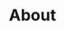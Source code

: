 ---
title: "About"
description: "Clarity. Systems. Growth. I help professional services and tech-enabled businesses escape chaotic marketing and build systems that consistently generate leads."

hero:
  title: "Clarity. Systems. Growth."
  subtitle: "I help professional services and tech-enabled businesses escape chaotic marketing and build systems that consistently generate leads."
  class: "about"

sections:
  - type: "content"
    class: "about"
    content: |
      ## Who I Am
      
      I started my career in research engineering, moved into intellectual property analysis, and then into building businesses of my own. Along the way, I discovered a common problem: most companies—even brilliant ones—struggle with marketing.
      
      Not because they don't try. But because their marketing is scattered, tactical, and disconnected from strategy.
      
      For the past 15+ years, I've been helping businesses fix this. From consulting firms and marketing agencies to training companies and tech-enabled services, my focus has always been on turning marketing into a structured system that supports growth.

  - type: "grid"
    class: "services"
    header:
      title: "My Beliefs"
    grid_class: "grid-2"
    items:
      - title: "Marketing should be built on strategy, not just campaigns."
        description: "Chasing tactics without positioning is like running without direction."
      - title: "AI is an enabler, not a replacement."
        description: "Used well, AI makes marketing faster, cheaper, and more consistent—while keeping human creativity at the center."
      - title: "Systems win over improvisation."
        description: "When marketing is designed as a repeatable process, it creates predictability, accountability, and scale."

  - type: "content"
    class: "approach"
    content: |
      ## How I Work
      
      I combine classic marketing fundamentals (strategy, positioning, customer journey) with AI-driven workflows and automation. This balance ensures businesses aren't just experimenting with the latest trend, but building sustainable systems.

  - type: "grid"
    class: "audience"
    header:
      title: "Businesses I Help"
      subtitle: "I work with professional services and knowledge-driven companies, typically with 10+ employees."
    items:
      - icon: "icon-chart"
        title: "Marketing & Creative Agencies"
      - icon: "icon-handshake"
        title: "IPR & Law Firms"
      - icon: "icon-graduation"
        title: "Training & Education Companies"
      - icon: "icon-target"
        title: "Recruitment & HR Firms"
      - icon: "icon-robot"
        title: "Tech-enabled Service Businesses"

  - type: "content"
    class: "about"
    content: |
      ## A Personal Note
      
      I'm not interested in quick wins or superficial growth hacks. My work is about clarity and systems—building the kind of marketing that keeps working long after the campaign ends.
      
      When I work with you, I'm hands-on. I'll help you think through positioning, strategy, and execution—but I'll also help you design workflows and use AI tools that make your marketing faster and cheaper.
      
      My goal is simple: marketing that feels less like chaos and more like a system that works for you.

cta:
  title: "Ready to Talk?"
  subtitle: "If you're ready to bring clarity and structure to your marketing, let's connect."
  button:
    text: "Book a Call"
    url: "contact/"
---